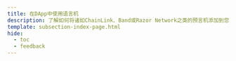 ```yaml
---
title: 在DApp中使用语言机
description: 了解如何将诸如ChainLink、Band或Razor Network之类的预言机添加到您的DApp中，以使用Moonbeam上运行的智能合约请求链下数据。
template: subsection-index-page.html
hide:
  - toc
  - feedback
---
```

